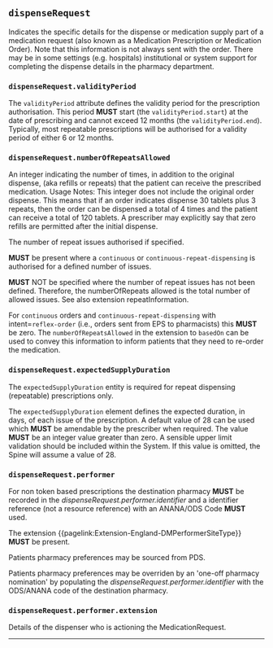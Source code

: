## `dispenseRequest`

Indicates the specific details for the dispense or medication supply part of a medication request (also known as a Medication Prescription or Medication Order). Note that this information is not always sent with the order. There may be in some settings (e.g. hospitals) institutional or system support for completing the dispense details in the pharmacy department.


### `dispenseRequest.validityPeriod`

The `validityPeriod` attribute defines the validity period for the prescription authorisation. This period **MUST** start (the `validityPeriod.start`) at the date of prescribing and cannot exceed 12 months (the `validityPeriod.end`). Typically, most repeatable prescriptions will be authorised for a validity period of either 6 or 12 months.

### `dispenseRequest.numberOfRepeatsAllowed`

An integer indicating the number of times, in addition to the original dispense, (aka refills or repeats) that the patient can receive the prescribed medication. Usage Notes: This integer does not include the original order dispense. This means that if an order indicates dispense 30 tablets plus 3 repeats, then the order can be dispensed a total of 4 times and the patient can receive a total of 120 tablets. A prescriber may explicitly say that zero refills are permitted after the initial dispense.
    
The number of repeat issues authorised if specified. 

**MUST** be present where a `continuous` or `continuous-repeat-dispensing` is authorised for a defined number of issues.

**MUST** NOT be specified where the number of repeat issues has not been defined. Therefore, the numberOfRepeats allowed is the total number of allowed issues. See also extension repeatInformation.

For `continuous` orders and `continuous-repeat-dispensing` with intent=`reflex-order` (i.e., orders sent from EPS to pharmacists) this **MUST** be zero. The `numberOfRepeatsAllowed` in the extension to `basedOn` can be used to convey this information to inform patients that they need to re-order the medication. 

### `dispenseRequest.expectedSupplyDuration`

The `expectedSupplyDuration` entity is required for repeat dispensing (repeatable) prescriptions only.

The `expectedSupplyDuration` element defines the expected duration, in days, of each issue of the prescription. A default value of 28 can be used which **MUST** be amendable by the prescriber when required. The value **MUST** be an integer value greater than zero. A sensible upper limit validation should be included within the System. If this value is omitted, the Spine will assume a value of 28.

### `dispenseRequest.performer`

For non token based prescriptions the destination pharmacy **MUST** be recorded in the *dispenseRequest.performer.identifier* and a identifier reference (not a resource reference) with an ANANA/ODS Code **MUST** used. 

The extension 
{{pagelink:Extension-England-DMPerformerSiteType}}   **MUST** be present.

Patients pharmacy preferences may be sourced from PDS.

Patients pharmacy preferences may be overriden by an 'one-off pharmacy nomination' by populating the *dispenseRequest.performer.identifier* with the ODS/ANANA code of the destination pharmacy.

### `dispenseRequest.performer.extension`

Details of the dispenser who is actioning the MedicationRequest.

---